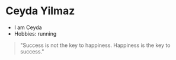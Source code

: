 # Ceyda Yilmaz

* I am Ceyda
* Hobbies: running

> "Success is not the key to happiness. Happiness is the key to success."
